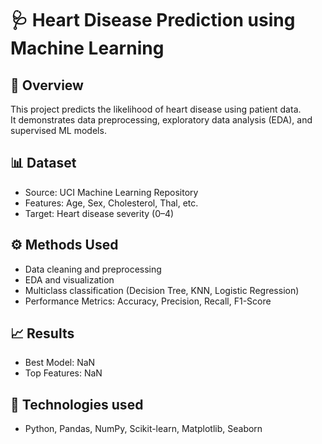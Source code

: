 # 🩺 Heart Disease Prediction using Machine Learning

## 📌 Overview
This project predicts the likelihood of heart disease using patient data.  
It demonstrates data preprocessing, exploratory data analysis (EDA), and supervised ML models.

## 📊 Dataset
- Source: UCI Machine Learning Repository  
- Features: Age, Sex, Cholesterol, Thal, etc.  
- Target: Heart disease severity (0–4)

## ⚙️ Methods Used
- Data cleaning and preprocessing
- EDA and visualization
- Multiclass classification (Decision Tree, KNN, Logistic Regression)
- Performance Metrics: Accuracy, Precision, Recall, F1-Score

## 📈 Results
- Best Model: NaN
- Top Features: NaN

## 🧰 Technologies used
- Python, Pandas, NumPy, Scikit-learn, Matplotlib, Seaborn